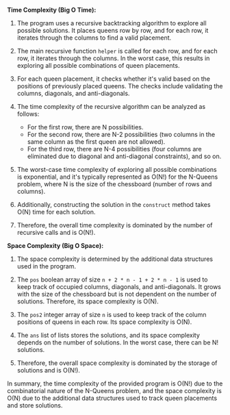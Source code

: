 **Time Complexity (Big O Time):**

1. The program uses a recursive backtracking algorithm to explore all possible solutions. It places queens row by row, and for each row, it iterates through the columns to find a valid placement.

2. The main recursive function `helper` is called for each row, and for each row, it iterates through the columns. In the worst case, this results in exploring all possible combinations of queen placements.

3. For each queen placement, it checks whether it's valid based on the positions of previously placed queens. The checks include validating the columns, diagonals, and anti-diagonals.

4. The time complexity of the recursive algorithm can be analyzed as follows:
   - For the first row, there are N possibilities.
   - For the second row, there are N-2 possibilities (two columns in the same column as the first queen are not allowed).
   - For the third row, there are N-4 possibilities (four columns are eliminated due to diagonal and anti-diagonal constraints), and so on.

5. The worst-case time complexity of exploring all possible combinations is exponential, and it's typically represented as O(N!) for the N-Queens problem, where N is the size of the chessboard (number of rows and columns).

6. Additionally, constructing the solution in the `construct` method takes O(N) time for each solution.

7. Therefore, the overall time complexity is dominated by the number of recursive calls and is O(N!).

**Space Complexity (Big O Space):**

1. The space complexity is determined by the additional data structures used in the program.

2. The `pos` boolean array of size `n + 2 * n - 1 + 2 * n - 1` is used to keep track of occupied columns, diagonals, and anti-diagonals. It grows with the size of the chessboard but is not dependent on the number of solutions. Therefore, its space complexity is O(N).

3. The `pos2` integer array of size `n` is used to keep track of the column positions of queens in each row. Its space complexity is O(N).

4. The `ans` list of lists stores the solutions, and its space complexity depends on the number of solutions. In the worst case, there can be N! solutions.

5. Therefore, the overall space complexity is dominated by the storage of solutions and is O(N!).

In summary, the time complexity of the provided program is O(N!) due to the combinatorial nature of the N-Queens problem, and the space complexity is O(N) due to the additional data structures used to track queen placements and store solutions.
